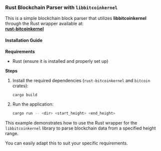 ### Rust Blockchain Parser with `libbitcoinkernel`

This is a simple blockchain block parser that utilizes **libbitcoinkernel** through the Rust wrapper available at:  
[**rust-bitcoinkernel**](https://github.com/TheCharlatan/rust-bitcoinkernel)

#### Installation Guide

**Requirements**

- Rust (ensure it is installed and properly set up)

**Steps**

1. Install the required dependencies (`rust-bitcoinkernel` and `bitcoin` crates):

    ```bash
    cargo build
    ```

2. Run the application:

    ```bash
    cargo run -- <dir> <start_height> <end_height>
    ```

This example demonstrates how to use the Rust wrapper for the `libbitcoinkernel` library to parse blockchain data from a specified height range.

You can easily adapt this to suit your specific requirements.


